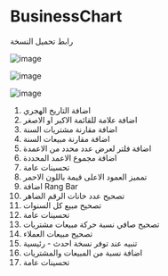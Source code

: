 # BusinessChart

رابط تحميل النسخة

![image](https://github.com/BasheirHassan/BusinessChart/assets/6355712/e9f5c805-e28c-433e-9504-e903e08c1e94)


![image](https://github.com/BasheirHassan/BusinessChart/assets/6355712/893eb428-313f-458f-85da-544632fc5229)

![image](https://github.com/BasheirHassan/BusinessChart/assets/6355712/bb2cac4a-ea40-4cef-9ccf-31a4dfc99c89)




1. اضافة التاريخ الهجري
2. اضافة علامة للقائمة الاكبر او الاصغر
3. اضافة مقارنة مشتريات السنة
4. اضافة مقارنة مبيعات السنة
5. اضافة فلتر لعرض عدد محدد من الاعمدة
6. اضافة مجموع الاعمد المحددة
7. تحسينات عامة
8. تمميز العمود الاعلى قيمة باللون الاحمر
9. اضافة Rang Bar
10. تصحيح عدد خانات الرقم الضاهر
11. تصحيح مبيع كل السنوات
12. تحسينات عامة
13. تصحيح صافي نسبة حركة مبيعات مشتريات
14. تصحيح مبيعات العملاء
15. تنبيه عند توفر نسخة احدث - رئيسية
16. اضافة نسبة من المبيعات والمشتريات
17. تحسينات عامة

